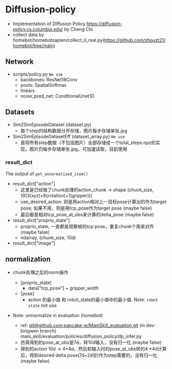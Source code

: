 # Diffusion-policy

- Implementation of Diffusion Policy https://diffusion-policy.cs.columbia.edu/ by Cheng Chi
- collect data by homebot/homebotsapien/collect_il_real.py(https://github.com/zhouzt21/homebot/tree/main)

## Network 

- scripts/policy.py `We use`
    - backbones: ResNet18Conv
    - pools: SpatialSoftmax
    - linears
    - noise_pred_net: ConditionalUnet1D

## Datasets

- Sim2SimEpisodeDataset (dataset.py)
    - 每个step的结构数据分开存储，图片每步存储单张.jpg
- Sim2SimEpisodeDatasetEff (dataset_array.py) `We use`
    - 是将所有step数据（不包括图片）全部存储成一个total_steps.npz的实现，图片仍每步存储单张.jpg，可加速读取，目前使用

### result_dict 

The output of `get_unnormalized_item()`
- result_dict["action"] 
    - 这里是已经做了chunk处理的action_chunk -> shape (chuck_size, 10(3(xyz)+6(rotation)+1(gripper)))
    - use_desired_action: 则是用action相对上一目标pose计算出的作为target pose; 如果不用，则是用tcp_pose作为target pose (maybe false)
    - 最后都是相对tcp_pose_at_obs来计算的delta_pose (maybe false)
- result_dict["proprio_state"]  
    - proprio_state, 一直都是观察帧的tcp pose，重复chunk个用来对齐 (maybe false)
    - ndarray, (chunk_size, 10d)
- result_dict["image"]


## normalization

- chunk处理之后的norm操作
    - [proprio_state]
        - data["tcp_pose"] + gripper_width
    - [pose]
        - action 的最小值 和 robot_state的最小值中的最小值. Note: `robot state` not use  

- Note: unnormalize in evaluation (homebot)
    - ref: [git@github.com:pancake-w/ManiSkill_evaluation.git](https://github.com/pancake-w/ManiSkill_evaluation/tree/dev-bingwen) (in dev-bingwen branch) mani_skill/evaluation/policies/diffusion_policy/dp_infer.py
    - 仿真得到的pose_at_obs是7d，转10d输入，没有归一化 (maybe false)
    - 得到的action 10d -> 4*4d，然后和输入时的pose_at_obs转的4 *4d计算后，得到desired delta pose(7d+2d空)作为step需要的，没有归一化 (maybe false)